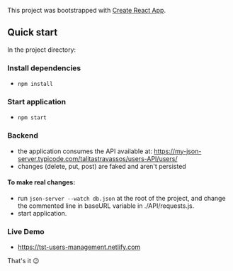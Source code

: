 This project was bootstrapped with [Create React App](https://github.com/facebook/create-react-app).

## Quick start

In the project directory:

### Install dependencies

- `npm install`

### Start application
- `npm start`

### Backend
- the application consumes the API available at: https://my-json-server.typicode.com/talitastravassos/users-API/users/
- changes (delete, put, post) are faked and aren't persisted

#### To make real changes:
- run `json-server --watch db.json` at the root of the project, and change the commented line in baseURL variable in ./API/requests.js.
- start application.

### Live Demo
- https://tst-users-management.netlify.com


That's it 😉
